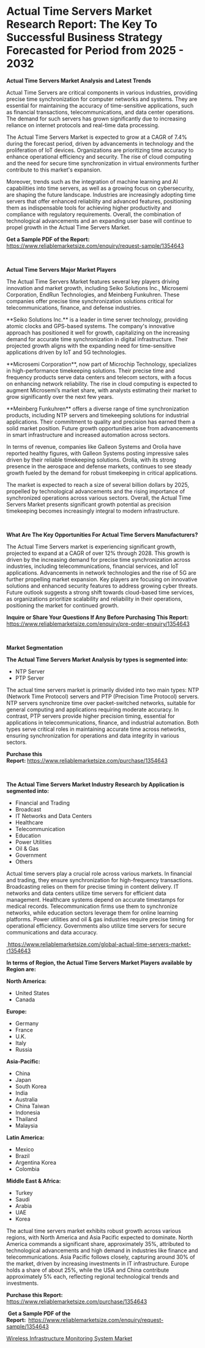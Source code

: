 <p><h1>Actual Time Servers Market Research Report: The Key To Successful Business Strategy Forecasted for Period from 2025 - 2032</h1></p><p><strong>Actual Time Servers Market Analysis and Latest Trends</strong></p>
<p><p>Actual Time Servers are critical components in various industries, providing precise time synchronization for computer networks and systems. They are essential for maintaining the accuracy of time-sensitive applications, such as financial transactions, telecommunications, and data center operations. The demand for such servers has grown significantly due to increasing reliance on internet protocols and real-time data processing.</p><p>The Actual Time Servers Market is expected to grow at a CAGR of 7.4% during the forecast period, driven by advancements in technology and the proliferation of IoT devices. Organizations are prioritizing time accuracy to enhance operational efficiency and security. The rise of cloud computing and the need for secure time synchronization in virtual environments further contribute to this market's expansion.</p><p>Moreover, trends such as the integration of machine learning and AI capabilities into time servers, as well as a growing focus on cybersecurity, are shaping the future landscape. Industries are increasingly adopting time servers that offer enhanced reliability and advanced features, positioning them as indispensable tools for achieving higher productivity and compliance with regulatory requirements. Overall, the combination of technological advancements and an expanding user base will continue to propel growth in the Actual Time Servers Market.</p></p>
<p><strong>Get a Sample PDF of the Report:&nbsp;</strong> <a href="https://www.reliablemarketsize.com/enquiry/request-sample/1354643?utm_campaign=3536&utm_medium=2&utm_source=Github&utm_content=ia&utm_term=08042025&utm_id=actual-time-servers">https://www.reliablemarketsize.com/enquiry/request-sample/1354643</a></p>
<p>&nbsp;</p>
<p><strong>Actual Time Servers Major Market Players</strong></p>
<p><p>The Actual Time Servers Market features several key players driving innovation and market growth, including Seiko Solutions Inc., Microsemi Corporation, EndRun Technologies, and Meinberg Funkuhren. These companies offer precise time synchronization solutions critical for telecommunications, finance, and defense industries.</p><p>**Seiko Solutions Inc.** is a leader in time server technology, providing atomic clocks and GPS-based systems. The company's innovative approach has positioned it well for growth, capitalizing on the increasing demand for accurate time synchronization in digital infrastructure. Their projected growth aligns with the expanding need for time-sensitive applications driven by IoT and 5G technologies.</p><p>**Microsemi Corporation**, now part of Microchip Technology, specializes in high-performance timekeeping solutions. Their precise time and frequency products serve data centers and telecom sectors, with a focus on enhancing network reliability. The rise in cloud computing is expected to augment Microsemi’s market share, with analysts estimating their market to grow significantly over the next few years.</p><p>**Meinberg Funkuhren** offers a diverse range of time synchronization products, including NTP servers and timekeeping solutions for industrial applications. Their commitment to quality and precision has earned them a solid market position. Future growth opportunities arise from advancements in smart infrastructure and increased automation across sectors.</p><p>In terms of revenue, companies like Galleon Systems and Orolia have reported healthy figures, with Galleon Systems posting impressive sales driven by their reliable timekeeping solutions. Orolia, with its strong presence in the aerospace and defense markets, continues to see steady growth fueled by the demand for robust timekeeping in critical applications.</p><p>The market is expected to reach a size of several billion dollars by 2025, propelled by technological advancements and the rising importance of synchronized operations across various sectors. Overall, the Actual Time Servers Market presents significant growth potential as precision timekeeping becomes increasingly integral to modern infrastructure.</p></p>
<p>&nbsp;</p>
<p><strong>What Are The Key Opportunities For Actual Time Servers Manufacturers?</strong></p>
<p><p>The Actual Time Servers market is experiencing significant growth, projected to expand at a CAGR of over 12% through 2028. This growth is driven by the increasing demand for precise time synchronization across industries, including telecommunications, financial services, and IoT applications. Advancements in network technologies and the rise of 5G are further propelling market expansion. Key players are focusing on innovative solutions and enhanced security features to address growing cyber threats. Future outlook suggests a strong shift towards cloud-based time services, as organizations prioritize scalability and reliability in their operations, positioning the market for continued growth.</p></p>
<p><strong>Inquire or Share Your Questions If Any Before Purchasing This Report:</strong> <a href="https://www.reliablemarketsize.com/enquiry/pre-order-enquiry/1354643?utm_campaign=3536&utm_medium=2&utm_source=Github&utm_content=ia&utm_term=08042025&utm_id=actual-time-servers">https://www.reliablemarketsize.com/enquiry/pre-order-enquiry/1354643</a></p>
<p>&nbsp;</p>
<p><strong>Market Segmentation</strong></p>
<p><strong>The Actual Time Servers Market Analysis by types is segmented into:</strong></p>
<p><ul><li>NTP Server</li><li>PTP Server</li></ul></p>
<p><p>The actual time servers market is primarily divided into two main types: NTP (Network Time Protocol) servers and PTP (Precision Time Protocol) servers. NTP servers synchronize time over packet-switched networks, suitable for general computing and applications requiring moderate accuracy. In contrast, PTP servers provide higher precision timing, essential for applications in telecommunications, finance, and industrial automation. Both types serve critical roles in maintaining accurate time across networks, ensuring synchronization for operations and data integrity in various sectors.</p></p>
<p><strong>Purchase this Report:&nbsp;</strong><a href="https://www.reliablemarketsize.com/purchase/1354643?utm_campaign=3536&utm_medium=2&utm_source=Github&utm_content=ia&utm_term=08042025&utm_id=actual-time-servers">https://www.reliablemarketsize.com/purchase/1354643</a></p>
<p>&nbsp;</p>
<p><strong>The Actual Time Servers Market Industry Research by Application is segmented into:</strong></p>
<p><ul><li>Financial and Trading</li><li>Broadcast</li><li>IT Networks and Data Centers</li><li>Healthcare</li><li>Telecommunication</li><li>Education</li><li>Power Utilities</li><li>Oil & Gas</li><li>Government</li><li>Others</li></ul></p>
<p><p>Actual time servers play a crucial role across various markets. In financial and trading, they ensure synchronization for high-frequency transactions. Broadcasting relies on them for precise timing in content delivery. IT networks and data centers utilize time servers for efficient data management. Healthcare systems depend on accurate timestamps for medical records. Telecommunication firms use them to synchronize networks, while education sectors leverage them for online learning platforms. Power utilities and oil & gas industries require precise timing for operational efficiency. Governments also utilize time servers for secure communications and data accuracy.</p></p>
<p><a href="https://www.reliablemarketsize.com/global-actual-time-servers-market-r1354643?utm_campaign=3536&utm_medium=2&utm_source=Github&utm_content=ia&utm_term=08042025&utm_id=actual-time-servers">&nbsp;https://www.reliablemarketsize.com/global-actual-time-servers-market-r1354643</a></p>
<p><strong>In terms of Region, the Actual Time Servers Market Players available by Region are:</strong></p>
<p>
    <p> <strong> North America: </strong>
        <ul>
            <li>United States</li>
            <li>Canada</li>
        </ul>
        </p> 
    <p> <strong> Europe: </strong>
        <ul>
            <li>Germany</li>
            <li>France</li>
            <li>U.K.</li>
            <li>Italy</li>
            <li>Russia</li>
        </ul>
        </p> 
    <p> <strong> Asia-Pacific: </strong>
        <ul>
            <li>China</li>
            <li>Japan</li>
            <li>South Korea</li>
            <li>India</li>
            <li>Australia</li>
            <li>China Taiwan</li>
            <li>Indonesia</li>
            <li>Thailand</li>
            <li>Malaysia</li>
        </ul>
        </p> 
    <p> <strong> Latin America: </strong>
        <ul>
            <li>Mexico</li>
            <li>Brazil</li>
            <li>Argentina Korea</li>
            <li>Colombia</li>
        </ul>
        </p> 
    <p> <strong> Middle East & Africa: </strong>
        <ul>
            <li>Turkey</li>
            <li>Saudi</li>
            <li>Arabia</li>
            <li>UAE</li>
            <li>Korea</li>
        </ul>
    </p>
    </p>
<p><p>The actual time servers market exhibits robust growth across various regions, with North America and Asia Pacific expected to dominate. North America commands a significant share, approximately 35%, attributed to technological advancements and high demand in industries like finance and telecommunications. Asia Pacific follows closely, capturing around 30% of the market, driven by increasing investments in IT infrastructure. Europe holds a share of about 25%, while the USA and China contribute approximately 5% each, reflecting regional technological trends and investments.</p></p>
<p><strong>Purchase this Report: </strong><a href="https://www.reliablemarketsize.com/purchase/1354643?utm_campaign=3536&utm_medium=2&utm_source=Github&utm_content=ia&utm_term=08042025&utm_id=actual-time-servers">https://www.reliablemarketsize.com/purchase/1354643</a></p>
<p>&nbsp;<strong>Get a Sample PDF of the Report:&nbsp;&nbsp;</strong><a href="https://www.reliablemarketsize.com/enquiry/request-sample/1354643?utm_campaign=3536&utm_medium=2&utm_source=Github&utm_content=ia&utm_term=08042025&utm_id=actual-time-servers">https://www.reliablemarketsize.com/enquiry/request-sample/1354643</a></p>
<p><strong></strong></p>
<p><p><a href="https://github.com/kukolkasimo5/Market-Research-Report-List-1/blob/main/wireless-infrastructure-monitoring-system-market.md?utm_campaign=3536&utm_medium=2&utm_source=Github&utm_content=ia&utm_term=08042025&utm_id=actual-time-servers">Wireless Infrastructure Monitoring System Market</a></p></p>